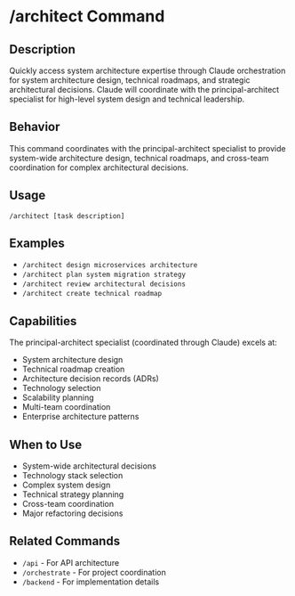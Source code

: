 # /architect Command

## Description
Quickly access system architecture expertise through Claude orchestration for system architecture design, technical roadmaps, and strategic architectural decisions. Claude will coordinate with the principal-architect specialist for high-level system design and technical leadership.

## Behavior
This command coordinates with the principal-architect specialist to provide system-wide architecture design, technical roadmaps, and cross-team coordination for complex architectural decisions.

## Usage
```
/architect [task description]
```

## Examples
- `/architect design microservices architecture`
- `/architect plan system migration strategy`
- `/architect review architectural decisions`
- `/architect create technical roadmap`

## Capabilities
The principal-architect specialist (coordinated through Claude) excels at:
- System architecture design
- Technical roadmap creation
- Architecture decision records (ADRs)
- Technology selection
- Scalability planning
- Multi-team coordination
- Enterprise architecture patterns

## When to Use
- System-wide architectural decisions
- Technology stack selection
- Complex system design
- Technical strategy planning
- Cross-team coordination
- Major refactoring decisions

## Related Commands
- `/api` - For API architecture
- `/orchestrate` - For project coordination
- `/backend` - For implementation details
